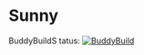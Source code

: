 # Sunny
BuddyBuildS tatus: 
[![BuddyBuild](https://dashboard.buddybuild.com/api/statusImage?appID=56bba0b2cfb954010032779b&branch=master&build=latest)](https://dashboard.buddybuild.com/apps/56bba0b2cfb954010032779b/build/latest)
